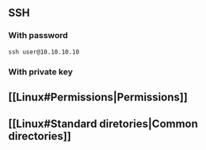 ## SSH
### With password
`ssh user@10.10.10.10`

### With private key


## [[Linux#Permissions|Permissions]]


## [[Linux#Standard diretories|Common directories]]

